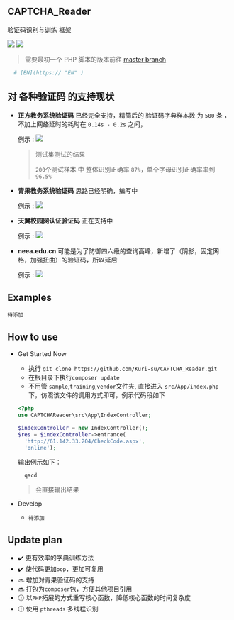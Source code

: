 ## CAPTCHA_Reader
验证码识别与训练 框架

![](https://img.shields.io/packagist/l/doctrine/orm.svg)
![](https://img.shields.io/badge/php-%5E7.0.0-green.svg)

> 需要最初一个 PHP 脚本的版本前往 [master branch](https://github.com/Kuri-su/CAPTCHA_Reader/tree/master)

```python
  # [EN](https:// "EN" )
```

## 对 各种验证码 的支持现状


* **正方教务系统验证码** 已经完全支持，精简后的 验证码字典样本数 为 `500` 条 ，不加上网络延时的耗时在 `0.14s - 0.2s` 之间，

  例示 : ![](https://github.com/Kuri-su/CAPTCHA_Reader/blob/oop/sample/1508770737.png)
  > 测试集测试的结果
  >
  > `200`个测试样本 中 整体识别正确率 `87%`，单个字母识别正确率率到 `96.5%`

* **青果教务系统验证码** 思路已经明确，编写中

  例示 : ![](https://github.com/Kuri-su/CAPTCHA_Reader/blob/oop/sample/0.png)

* **天翼校园网认证验证码** 正在支持中

  例示 : ![](https://github.com/Kuri-su/CAPTCHA_Reader/blob/oop/sample/1.png)

* **neea.edu.cn** 可能是为了防御四六级的查询高峰，新增了（阴影，固定网格，加强扭曲）的验证码，所以延后

  例示 : ![](https://github.com/Kuri-su/CAPTCHA_Reader/blob/oop/sample/a91518a87b984b1b88d3983178ec5cad.png)

## Examples
`待添加`

## How to use
* Get Started Now
    * 执行 `git clone https://github.com/Kuri-su/CAPTCHA_Reader.git`
    * 在根目录下执行`composer update` 
    * 不用管 `sample`,`training`,`vendor`文件夹, 直接进入 `src/App/index.php` 下，仿照该文件的调用方式即可，例示代码段如下
    ```php
    <?php
    use CAPTCHAReader\src\App\IndexController;
    
    $indexController = new IndexController();  
    $res = $indexController->entrance(
      'http://61.142.33.204/CheckCode.aspx',
      'online');
    ```
    输出例示如下：
    
        qacd
    > 会直接输出结果

* Develop
  * `待添加`

## Update plan
* :heavy_check_mark: 更有效率的字典训练方法
* :heavy_check_mark: 使代码更加`oop`，更加可复用
* :soon: 增加对青果验证码的支持 
* :soon: 打包为`composer`包，方便其他项目引用 
* :clock1230: 以`PHP`拓展的方式重写核心函数，降低核心函数的时间复杂度  
* :clock1230: 使用 `pthreads` 多线程识别 
